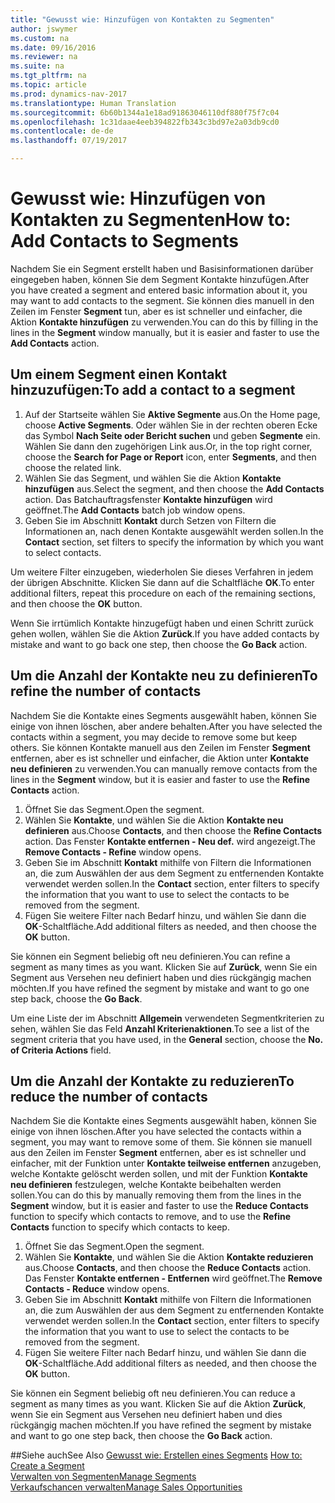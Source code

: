 ```yaml
---
title: "Gewusst wie: Hinzufügen von Kontakten zu Segmenten"
author: jswymer
ms.custom: na
ms.date: 09/16/2016
ms.reviewer: na
ms.suite: na
ms.tgt_pltfrm: na
ms.topic: article
ms.prod: dynamics-nav-2017
ms.translationtype: Human Translation
ms.sourcegitcommit: 6b60b1344a1e18ad91863046110df880f75f7c04
ms.openlocfilehash: 1c31daae4eeb394822fb343c3bd97e2a03db9cd0
ms.contentlocale: de-de
ms.lasthandoff: 07/19/2017

---
```

# <a name="how-to-add-contacts-to-segments"></a><span data-ttu-id="8cac9-102">Gewusst wie: Hinzufügen von Kontakten zu Segmenten</span><span class="sxs-lookup"><span data-stu-id="8cac9-102">How to: Add Contacts to Segments</span></span>
<span data-ttu-id="8cac9-103">Nachdem Sie ein Segment erstellt haben und Basisinformationen darüber eingegeben haben, können Sie dem Segment Kontakte hinzufügen.</span><span class="sxs-lookup"><span data-stu-id="8cac9-103">After you have created a segment and entered basic information about it, you may want to add contacts to the segment.</span></span> <span data-ttu-id="8cac9-104">Sie können dies manuell in den Zeilen im Fenster **Segment** tun, aber es ist schneller und einfacher, die Aktion **Kontakte hinzufügen** zu verwenden.</span><span class="sxs-lookup"><span data-stu-id="8cac9-104">You can do this by filling in the lines in the **Segment** window manually, but it is easier and faster to use the **Add Contacts** action.</span></span>

## <a name="to-add-a-contact-to-a-segment"></a><span data-ttu-id="8cac9-105">Um einem Segment einen Kontakt hinzuzufügen:</span><span class="sxs-lookup"><span data-stu-id="8cac9-105">To add a contact to a segment</span></span>
1. <span data-ttu-id="8cac9-106">Auf der Startseite wählen Sie **Aktive Segmente** aus.</span><span class="sxs-lookup"><span data-stu-id="8cac9-106">On the Home page, choose **Active Segments**.</span></span> <span data-ttu-id="8cac9-107">Oder wählen Sie in der rechten oberen Ecke das Symbol **Nach Seite oder Bericht suchen** und geben **Segmente** ein. Wählen Sie dann den zugehörigen Link aus.</span><span class="sxs-lookup"><span data-stu-id="8cac9-107">Or, in the top right corner, choose the **Search for Page or Report** icon, enter **Segments**, and then choose the related link.</span></span>  
2. <span data-ttu-id="8cac9-108">Wählen Sie das Segment, und wählen Sie die Aktion **Kontakte hinzufügen** aus.</span><span class="sxs-lookup"><span data-stu-id="8cac9-108">Select the segment, and then choose the **Add Contacts** action.</span></span> <span data-ttu-id="8cac9-109">Das Batchauftragsfenster **Kontakte hinzufügen** wird geöffnet.</span><span class="sxs-lookup"><span data-stu-id="8cac9-109">The **Add Contacts** batch job window opens.</span></span>
3. <span data-ttu-id="8cac9-110">Geben Sie im Abschnitt **Kontakt** durch Setzen von Filtern die Informationen an, nach denen Kontakte ausgewählt werden sollen.</span><span class="sxs-lookup"><span data-stu-id="8cac9-110">In the **Contact** section, set filters to specify the information by which you want to select contacts.</span></span>

<span data-ttu-id="8cac9-111">Um weitere Filter einzugeben, wiederholen Sie dieses Verfahren in jedem der übrigen Abschnitte. Klicken Sie dann auf die Schaltfläche **OK**.</span><span class="sxs-lookup"><span data-stu-id="8cac9-111">To enter additional filters, repeat this procedure on each of the remaining sections, and then choose the **OK** button.</span></span>

<span data-ttu-id="8cac9-112">Wenn Sie irrtümlich Kontakte hinzugefügt haben und einen Schritt zurück gehen wollen, wählen Sie die Aktion **Zurück**.</span><span class="sxs-lookup"><span data-stu-id="8cac9-112">If you have added contacts by mistake and want to go back one step, then choose the **Go Back** action.</span></span>

## <a name="to-refine-the-number-of-contacts"></a><span data-ttu-id="8cac9-113">Um die Anzahl der Kontakte neu zu definieren</span><span class="sxs-lookup"><span data-stu-id="8cac9-113">To refine the number of contacts</span></span>
<span data-ttu-id="8cac9-114">Nachdem Sie die Kontakte eines Segments ausgewählt haben, können Sie einige von ihnen löschen, aber andere behalten.</span><span class="sxs-lookup"><span data-stu-id="8cac9-114">After you have selected the contacts within a segment, you may decide to remove some but keep others.</span></span> <span data-ttu-id="8cac9-115">Sie können Kontakte manuell aus den Zeilen im Fenster **Segment** entfernen, aber es ist schneller und einfacher, die Aktion unter **Kontakte neu definieren** zu verwenden.</span><span class="sxs-lookup"><span data-stu-id="8cac9-115">You can manually remove contacts from the lines in the **Segment** window, but it is easier and faster to use the **Refine Contacts** action.</span></span>

1. <span data-ttu-id="8cac9-116">Öffnet Sie das Segment.</span><span class="sxs-lookup"><span data-stu-id="8cac9-116">Open the segment.</span></span>
2. <span data-ttu-id="8cac9-117">Wählen Sie **Kontakte**, und wählen Sie die Aktion **Kontakte neu definieren** aus.</span><span class="sxs-lookup"><span data-stu-id="8cac9-117">Choose **Contacts**, and then choose the **Refine Contacts** action.</span></span> <span data-ttu-id="8cac9-118">Das Fenster **Kontakte entfernen - Neu def.** wird angezeigt.</span><span class="sxs-lookup"><span data-stu-id="8cac9-118">The **Remove Contacts - Refine** window opens.</span></span>
3. <span data-ttu-id="8cac9-119">Geben Sie im Abschnitt **Kontakt** mithilfe von Filtern die Informationen an, die zum Auswählen der aus dem Segment zu entfernenden Kontakte verwendet werden sollen.</span><span class="sxs-lookup"><span data-stu-id="8cac9-119">In the **Contact** section, enter filters to specify the information that you want to use to select the contacts to be removed from the segment.</span></span>
4. <span data-ttu-id="8cac9-120">Fügen Sie weitere Filter nach Bedarf hinzu, und wählen Sie dann die **OK**-Schaltfläche.</span><span class="sxs-lookup"><span data-stu-id="8cac9-120">Add additional filters as needed, and then choose the **OK** button.</span></span>

<span data-ttu-id="8cac9-121">Sie können ein Segment beliebig oft neu definieren.</span><span class="sxs-lookup"><span data-stu-id="8cac9-121">You can refine a segment as many times as you want.</span></span> <span data-ttu-id="8cac9-122">Klicken Sie auf **Zurück**, wenn Sie ein Segment aus Versehen neu definiert haben und dies rückgängig machen möchten.</span><span class="sxs-lookup"><span data-stu-id="8cac9-122">If you have refined the segment by mistake and want to go one step back, choose the **Go Back**.</span></span>

<span data-ttu-id="8cac9-123">Um eine Liste der im Abschnitt **Allgemein** verwendeten Segmentkriterien zu sehen, wählen Sie das Feld **Anzahl Kriterienaktionen**.</span><span class="sxs-lookup"><span data-stu-id="8cac9-123">To see a list of the segment criteria that you have used, in the **General** section, choose the **No. of Criteria Actions** field.</span></span>

## <a name="to-reduce-the-number-of-contacts"></a><span data-ttu-id="8cac9-124">Um die Anzahl der Kontakte zu reduzieren</span><span class="sxs-lookup"><span data-stu-id="8cac9-124">To reduce the number of contacts</span></span>
<span data-ttu-id="8cac9-125">Nachdem Sie die Kontakte eines Segments ausgewählt haben, können Sie einige von ihnen löschen.</span><span class="sxs-lookup"><span data-stu-id="8cac9-125">After you have selected the contacts within a segment, you may want to remove some of them.</span></span> <span data-ttu-id="8cac9-126">Sie können sie manuell aus den Zeilen im Fenster **Segment** entfernen, aber es ist schneller und einfacher, mit der Funktion unter **Kontakte teilweise entfernen** anzugeben, welche Kontakte gelöscht werden sollen, und mit der Funktion **Kontakte neu definieren** festzulegen, welche Kontakte beibehalten werden sollen.</span><span class="sxs-lookup"><span data-stu-id="8cac9-126">You can do this by manually removing them from the lines in the **Segment** window, but it is easier and faster to use the **Reduce Contacts** function to specify which contacts to remove, and to use the **Refine Contacts** function to specify which contacts to keep.</span></span>

1. <span data-ttu-id="8cac9-127">Öffnet Sie das Segment.</span><span class="sxs-lookup"><span data-stu-id="8cac9-127">Open the segment.</span></span>
2. <span data-ttu-id="8cac9-128">Wählen Sie **Kontakte**, und wählen Sie die Aktion **Kontakte reduzieren** aus.</span><span class="sxs-lookup"><span data-stu-id="8cac9-128">Choose **Contacts**, and then choose the **Reduce Contacts** action.</span></span> <span data-ttu-id="8cac9-129">Das Fenster **Kontakte entfernen - Entfernen** wird geöffnet.</span><span class="sxs-lookup"><span data-stu-id="8cac9-129">The **Remove Contacts - Reduce** window opens.</span></span>
3. <span data-ttu-id="8cac9-130">Geben Sie im Abschnitt **Kontakt** mithilfe von Filtern die Informationen an, die zum Auswählen der aus dem Segment zu entfernenden Kontakte verwendet werden sollen.</span><span class="sxs-lookup"><span data-stu-id="8cac9-130">In the **Contact** section, enter filters to specify the information that you want to use to select the contacts to be removed from the segment.</span></span>
4. <span data-ttu-id="8cac9-131">Fügen Sie weitere Filter nach Bedarf hinzu, und wählen Sie dann die **OK**-Schaltfläche.</span><span class="sxs-lookup"><span data-stu-id="8cac9-131">Add additional filters as needed, and then choose the **OK** button.</span></span>

<span data-ttu-id="8cac9-132">Sie können ein Segment beliebig oft neu definieren.</span><span class="sxs-lookup"><span data-stu-id="8cac9-132">You can reduce a segment as many times as you want.</span></span> <span data-ttu-id="8cac9-133">Klicken Sie auf die Aktion **Zurück**, wenn Sie ein Segment aus Versehen neu definiert haben und dies rückgängig machen möchten.</span><span class="sxs-lookup"><span data-stu-id="8cac9-133">If you have refined the segment by mistake and want to go one step back, then choose the **Go Back** action.</span></span>

##<a name="see-also"></a><span data-ttu-id="8cac9-134">Siehe auch</span><span class="sxs-lookup"><span data-stu-id="8cac9-134">See Also</span></span>
<span data-ttu-id="8cac9-135">[Gewusst wie: Erstellen eines Segments](marketing-how-create-segment.md) </span><span class="sxs-lookup"><span data-stu-id="8cac9-135">[How to: Create a Segment](marketing-how-create-segment.md) </span></span>  
[<span data-ttu-id="8cac9-136">Verwalten von Segmenten</span><span class="sxs-lookup"><span data-stu-id="8cac9-136">Manage Segments</span></span>](marketing-segments.md)  
[<span data-ttu-id="8cac9-137">Verkaufschancen verwalten</span><span class="sxs-lookup"><span data-stu-id="8cac9-137">Manage Sales Opportunities</span></span>](marketing-manage-sales-opportunities.md)  

